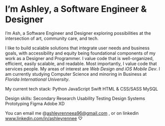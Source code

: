 # I’m Ashley, a Software Engineer & Designer 
I’m Ash, a Software Engineer and Designer exploring possibilities at the intersection of art, community care, and tech. 

I like to build scalable solutions that integrate user needs and business goals, with accessibility and equity being foundational components of my work as a Designer and Programmer. I value code that is well-organized, efficient, easily scalable, and readable. Most importantly, I value code that services people.
My areas of interest are *Web Design and iOS Mobile Dev*.
I am currently studying Computer Science and minoring in Business at *Florida International University*. 

My current tech stack:
Python
JavaScript
Swift
HTML & CSS/SASS
MySQL

Design skills:
Secondary Research
Usability Testing
Design Systems
Prototyping 
Figma
Adobe XD

You can email me @ashleyrenneea96@gmail.com , or on linkedin www.linkedin.com/in/ashleyrennee ♡

